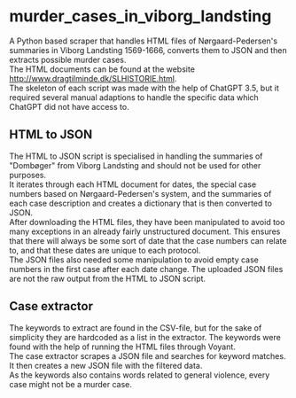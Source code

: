 # murder_cases_in_viborg_landsting
A Python based scraper that handles HTML files of Nørgaard-Pedersen's summaries in Viborg Landsting 1569-1666, converts them to JSON and then extracts possible murder cases.\
The HTML documents can be found at the website http://www.dragtilminde.dk/SLHISTORIE.html. \
The skeleton of each script was made with the help of ChatGPT 3.5, but it required several manual adaptions to handle the specific data which ChatGPT did not have access to.

## HTML to JSON
The HTML to JSON script is specialised in handling the summaries of "Dombøger" from Viborg Landsting and should not be used for other purposes.\
It iterates through each HTML document for dates, the special case numbers based on Nørgaard-Pedersen's system, and the summaries of each case description and creates a dictionary that is then converted to JSON.\
After downloading the HTML files, they have been manipulated to avoid too many exceptions in an already fairly unstructured document. This ensures that there will always be some sort of date that the case numbers can relate to, and that these dates are unique to each protocol.\
The JSON files also needed some manipulation to avoid empty case numbers in the first case after each date change. The uploaded JSON files are not the raw output from the HTML to JSON script.

## Case extractor
The keywords to extract are found in the CSV-file, but for the sake of simplicity they are hardcoded as a list in the extractor. The keywords were found with the help of running the HTML files through Voyant. \
The case extractor scrapes a JSON file and searches for keyword matches. It then creates a new JSON file with the filtered data. \
As the keywords also contains words related to general violence, every case might not be a murder case.
